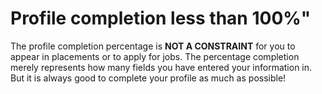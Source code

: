 # Profile completion less than 100%"

The profile completion percentage is **NOT A CONSTRAINT** for you to appear in placements or to apply for jobs. The percentage completion merely represents how many fields you have entered your information in. But it is always good to complete your profile as much as possible!

